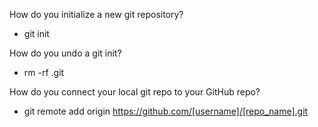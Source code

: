 How do you initialize a new git repository?
- git init

How do you undo a git init?
- rm -rf .git

How do you connect your local git repo to your GitHub repo?
- git remote add origin https://github.com/[username]/[repo_name].git
